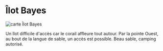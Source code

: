 # Îlot Bayes

![carte Îlot Bayes](/cartes/IlotBayes.jpg)

Un îlot difficile d'accès car le corail affleure tout autour. Par la pointe Ouest, au bout de la langue de sable, un accès est possible. Beau sable, camping autorisé.
